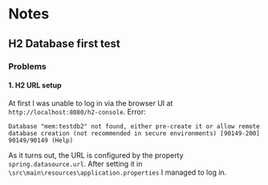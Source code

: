 # Notes

## H2 Database first test

### Problems
#### 1. H2 URL setup
At first I was unable to log in via the 
 browser UI at `http://localhost:8080/h2-console`. 
 Error:
 ```
Database "mem:testdb2" not found, either pre-create it or allow remote database creation (not recommended in secure environments) [90149-200] 90149/90149 (Help)
``` 
As it turns out, the URL is configured by the property `spring.datasource.url`.
After setting it in `\src\main\resources\application.properties` I managed to log in.



